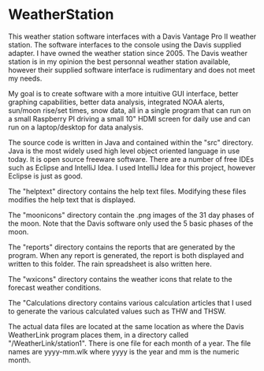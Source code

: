 # WeatherStation
This weather station software interfaces with a Davis Vantage Pro II weather station.  The software interfaces to the console using the Davis supplied adapter.  I have owned the weather station since 2005.  The Davis weather station is in my opinion the best personnal weather station available, however their supplied software interface is rudimentary and does not meet my needs.  

My goal is to create software with a more intuitive GUI interface, better graphing capabilities, better data analysis, integrated NOAA alerts, sun/moon rise/set times, snow data, all in a single program that can run on a small Raspberry PI driving a small 10" HDMI screen for daily use and can run on a laptop/desktop for data analysis.  

The source code is written in Java and contained within the "src" directory.  Java is the most widely used high level object oriented language in use today.  It is open source freeware software.  There are a number of free IDEs such as Eclipse and IntelliJ Idea.  I used IntelliJ Idea for this project, however Eclipse is just as good.   

The "helptext" directory contains the help text files.  Modifying these files modifies the help text that is displayed.

The "moonicons" directory contain the .png images of the 31 day phases of the moon.  Note that the Davis software only used the 5 basic phases of the moon.  

The "reports" directory contains the reports that are generated by the program.  When any report is generated, the report is both displayed and written to this folder.  The rain spreadsheet is also written here.

The "wxicons" directory contains the weather icons that relate to the forecast weather conditions.

The "Calculations directory contains various calculation articles that I used to generate the various calculated values such as THW and THSW.

The actual data files are located at the same location as where the Davis WeatherLink program places them, in a directory called "/WeatherLink/station1".  There is one file for each month of a year.  The file names are yyyy-mm.wlk where yyyy is the year and mm is the numeric month.  

